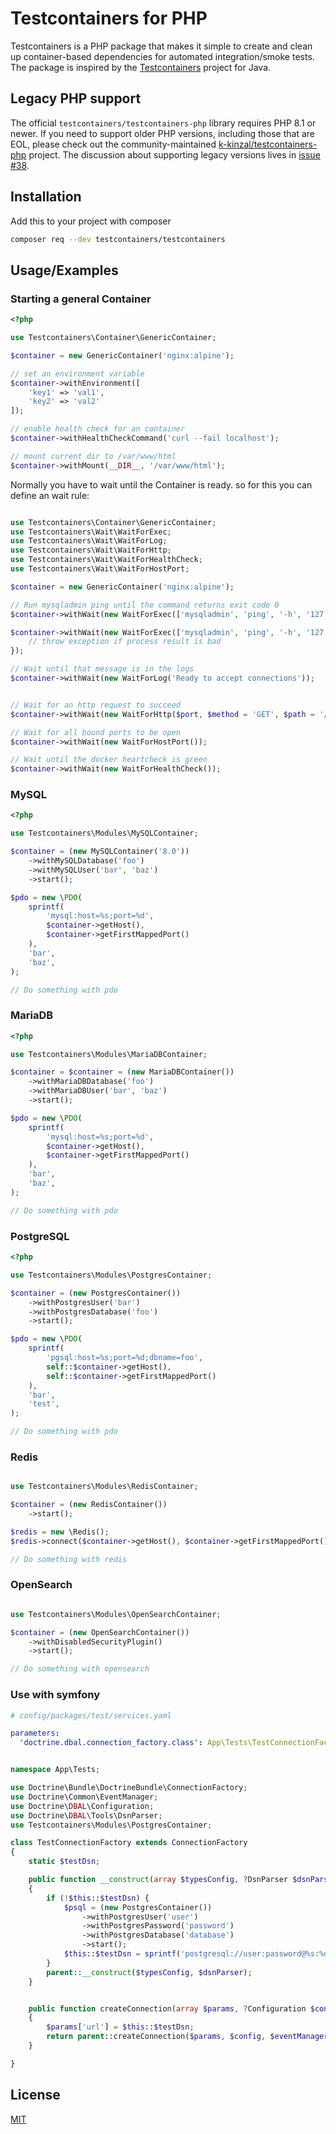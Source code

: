 # Testcontainers for PHP

Testcontainers is a PHP package that makes it simple to create and clean up container-based dependencies for automated integration/smoke tests. The package is inspired by the [Testcontainers](https://www.testcontainers.org/) project for Java.

## Legacy PHP support

The official `testcontainers/testcontainers-php` library requires PHP 8.1 or newer. If you need to support older PHP versions, including those that are EOL, please check out the community-maintained [k-kinzal/testcontainers-php](https://github.com/k-kinzal/testcontainers-php) project. The discussion about supporting legacy versions lives in [issue #38](https://github.com/testcontainers/testcontainers-php/issues/38).

## Installation

Add this to your project with composer

```bash
composer req --dev testcontainers/testcontainers
```
    
## Usage/Examples

### Starting a general Container

```php
<?php

use Testcontainers\Container\GenericContainer;

$container = new GenericContainer('nginx:alpine');

// set an environment variable
$container->withEnvironment([
    'key1' => 'val1',
    'key2' => 'val2'
]);

// enable health check for an container
$container->withHealthCheckCommand('curl --fail localhost');

// mount current dir to /var/www/html
$container->withMount(__DIR__, '/var/www/html');
```

Normally you have to wait until the Container is ready. so for this you can define an wait rule:

```php

use Testcontainers\Container\GenericContainer;
use Testcontainers\Wait\WaitForExec;
use Testcontainers\Wait\WaitForLog;
use Testcontainers\Wait\WaitForHttp;
use Testcontainers\Wait\WaitForHealthCheck;
use Testcontainers\Wait\WaitForHostPort;

$container = new GenericContainer('nginx:alpine');

// Run mysqladmin ping until the command returns exit code 0
$container->withWait(new WaitForExec(['mysqladmin', 'ping', '-h', '127.0.0.1']));

$container->withWait(new WaitForExec(['mysqladmin', 'ping', '-h', '127.0.0.1']), function($exitCode, $contents) {
    // throw exception if process result is bad
});

// Wait until that message is in the logs
$container->withWait(new WaitForLog('Ready to accept connections'));


// Wait for an http request to succeed
$container->withWait(new WaitForHttp($port, $method = 'GET', $path = '/'));

// Wait for all bound ports to be open
$container->withWait(new WaitForHostPort());

// Wait until the docker heartcheck is green
$container->withWait(new WaitForHealthCheck());
```

### MySQL

```php
<?php

use Testcontainers\Modules\MySQLContainer;

$container = (new MySQLContainer('8.0'))
    ->withMySQLDatabase('foo')
    ->withMySQLUser('bar', 'baz')
    ->start();

$pdo = new \PDO(
    sprintf(
        'mysql:host=%s;port=%d',
        $container->getHost(),
        $container->getFirstMappedPort()
    ),
    'bar',
    'baz',
);

// Do something with pdo
```

### MariaDB

```php
<?php

use Testcontainers\Modules\MariaDBContainer;

$container = $container = (new MariaDBContainer())
    ->withMariaDBDatabase('foo')
    ->withMariaDBUser('bar', 'baz')
    ->start();

$pdo = new \PDO(
    sprintf(
        'mysql:host=%s;port=%d',
        $container->getHost(),
        $container->getFirstMappedPort()
    ),
    'bar',
    'baz',
);

// Do something with pdo
```

### PostgreSQL

```php
<?php

use Testcontainers\Modules\PostgresContainer;

$container = (new PostgresContainer())
    ->withPostgresUser('bar')
    ->withPostgresDatabase('foo')
    ->start();

$pdo = new \PDO(
    sprintf(
        'pgsql:host=%s;port=%d;dbname=foo',
        self::$container->getHost(),
        self::$container->getFirstMappedPort()
    ),
    'bar',
    'test',
);

// Do something with pdo
```

### Redis

```php

use Testcontainers\Modules\RedisContainer;

$container = (new RedisContainer())
    ->start();

$redis = new \Redis();
$redis->connect($container->getHost(), $container->getFirstMappedPort());

// Do something with redis
```

### OpenSearch

```php

use Testcontainers\Modules\OpenSearchContainer;

$container = (new OpenSearchContainer())
    ->withDisabledSecurityPlugin()
    ->start();

// Do something with opensearch
```

### Use with symfony

```yaml
# config/packages/test/services.yaml

parameters:
  'doctrine.dbal.connection_factory.class': App\Tests\TestConnectionFactory
```

```php

namespace App\Tests;

use Doctrine\Bundle\DoctrineBundle\ConnectionFactory;
use Doctrine\Common\EventManager;
use Doctrine\DBAL\Configuration;
use Doctrine\DBAL\Tools\DsnParser;
use Testcontainers\Modules\PostgresContainer;

class TestConnectionFactory extends ConnectionFactory
{
    static $testDsn;

    public function __construct(array $typesConfig, ?DsnParser $dsnParser = null)
    {
        if (!$this::$testDsn) {
            $psql = (new PostgresContainer())
                ->withPostgresUser('user')
                ->withPostgresPassword('password')
                ->withPostgresDatabase('database')
                ->start();
            $this::$testDsn = sprintf('postgresql://user:password@%s:%d/database?serverVersion=14&charset=utf8', $psql->getAddress(), $psql->getFirstMappedPort());
        }
        parent::__construct($typesConfig, $dsnParser);
    }


    public function createConnection(array $params, ?Configuration $config = null, ?EventManager $eventManager = null, array $mappingTypes = [])
    {
        $params['url'] = $this::$testDsn;
        return parent::createConnection($params, $config, $eventManager, $mappingTypes);
    }

}
```

## License

[MIT](https://choosealicense.com/licenses/mit/)

